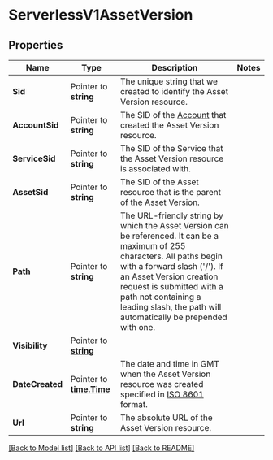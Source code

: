 # ServerlessV1AssetVersion

## Properties

Name | Type | Description | Notes
------------ | ------------- | ------------- | -------------
**Sid** | Pointer to **string** | The unique string that we created to identify the Asset Version resource. |
**AccountSid** | Pointer to **string** | The SID of the [Account](https://www.twilio.com/docs/iam/api/account) that created the Asset Version resource. |
**ServiceSid** | Pointer to **string** | The SID of the Service that the Asset Version resource is associated with. |
**AssetSid** | Pointer to **string** | The SID of the Asset resource that is the parent of the Asset Version. |
**Path** | Pointer to **string** | The URL-friendly string by which the Asset Version can be referenced. It can be a maximum of 255 characters. All paths begin with a forward slash ('/'). If an Asset Version creation request is submitted with a path not containing a leading slash, the path will automatically be prepended with one. |
**Visibility** | Pointer to [**string**](AssetVersionEnumVisibility.md) |  |
**DateCreated** | Pointer to [**time.Time**](time.Time.md) | The date and time in GMT when the Asset Version resource was created specified in [ISO 8601](https://en.wikipedia.org/wiki/ISO_8601) format. |
**Url** | Pointer to **string** | The absolute URL of the Asset Version resource. |

[[Back to Model list]](../README.md#documentation-for-models) [[Back to API list]](../README.md#documentation-for-api-endpoints) [[Back to README]](../README.md)


